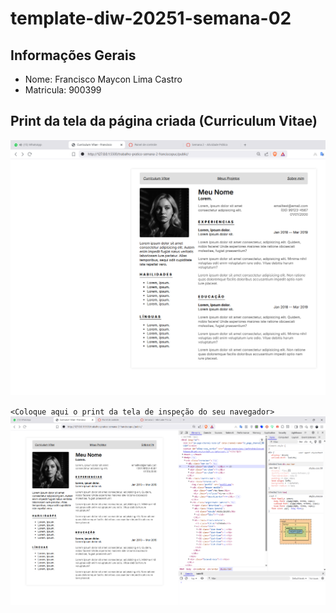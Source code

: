 # template-diw-20251-semana-02

## Informações Gerais
- Nome: Francisco Maycon Lima Castro
- Matricula: 900399

## Print da tela da página criada (Curriculum Vitae)
![Screenshot 1](/public/screenshot_1.png)

`<Coloque aqui o print da tela de inspeção do seu navegador>`
![Screenshot 1](/public/screenshot_2.png)